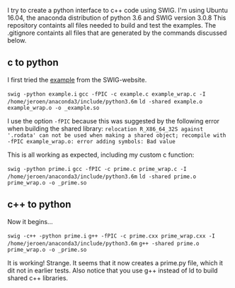 
I try to create a python interface to c++ code using SWIG.
I'm using Ubuntu 16.04, the anaconda distribution of python 3.6 and SWIG version 3.0.8
This repository containts all files needed to build and test the examples.
The .gitignore containts all files that are generated by the commands discussed below.

## c to python

I first tried the [example](http://www.swig.org/tutorial.html) from the SWIG-website.

`swig -python example.i`
`gcc -fPIC -c example.c example_wrap.c -I /home/jeroen/anaconda3/include/python3.6m`
`ld -shared example.o example_wrap.o -o _example.so`

I use the option `-fPIC` because this was suggested by the following error when building the shared library:
`relocation R_X86_64_32S against '.rodata' can not be used when making a shared object; recompile with -fPIC example_wrap.o: error adding symbols: Bad value`

This is all working as expected, including my custom c function:

`swig -python prime.i`
`gcc -fPIC -c prime.c prime_wrap.c -I /home/jeroen/anaconda3/include/python3.6m`
`ld -shared prime.o prime_wrap.o -o _prime.so`

## c++ to python

Now it begins...

`swig -c++ -python prime.i`
`g++ -fPIC -c prime.cxx prime_wrap.cxx -I /home/jeroen/anaconda3/include/python3.6m`
`g++ -shared prime.o prime_wrap.o -o _prime.so`

It is working! Strange. It seems that it now creates a prime.py file, which it dit not in earlier tests.
Also notice that you use g++ instead of ld to build shared c++ libraries.